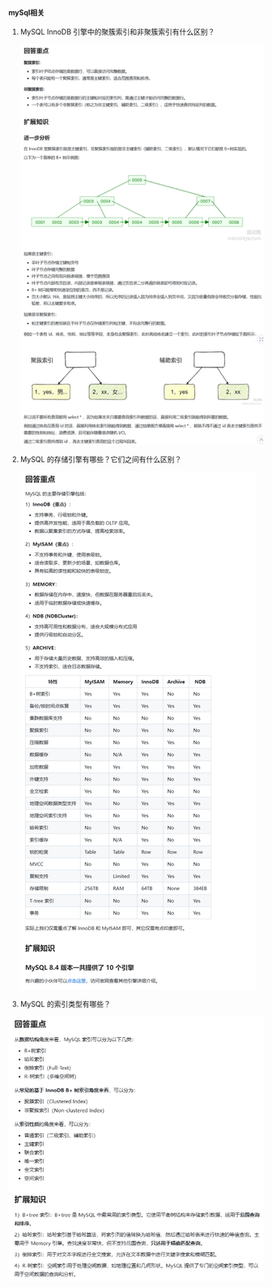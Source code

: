 #### mySql相关

1. MySQL InnoDB 引擎中的聚簇索引和非聚簇索引有什么区别？

   ![](.\pic\Day1_1.png)

2. MySQL 的存储引擎有哪些？它们之间有什么区别？

   ![](.\pic\Day1_2.png)

3. MySQL 的索引类型有哪些？

![](.\pic\Day1_3.png)

